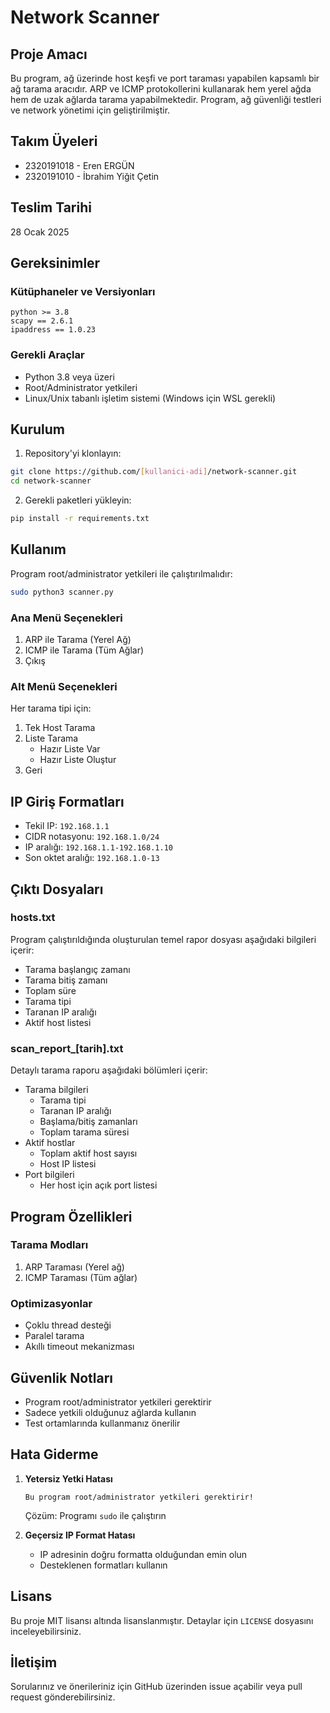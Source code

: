 # Network Scanner

## Proje Amacı
Bu program, ağ üzerinde host keşfi ve port taraması yapabilen kapsamlı bir ağ tarama aracıdır. ARP ve ICMP protokollerini kullanarak hem yerel ağda hem de uzak ağlarda tarama yapabilmektedir. Program, ağ güvenliği testleri ve network yönetimi için geliştirilmiştir.

## Takım Üyeleri
- 2320191018 - Eren ERGÜN
- 2320191010 - İbrahim Yiğit Çetin

## Teslim Tarihi
28 Ocak 2025

## Gereksinimler

### Kütüphaneler ve Versiyonları
```
python >= 3.8
scapy == 2.6.1
ipaddress == 1.0.23
```

### Gerekli Araçlar
- Python 3.8 veya üzeri
- Root/Administrator yetkileri
- Linux/Unix tabanlı işletim sistemi (Windows için WSL gerekli)

## Kurulum

1. Repository'yi klonlayın:
```bash
git clone https://github.com/[kullanici-adi]/network-scanner.git
cd network-scanner
```

2. Gerekli paketleri yükleyin:
```bash
pip install -r requirements.txt
```

## Kullanım

Program root/administrator yetkileri ile çalıştırılmalıdır:

```bash
sudo python3 scanner.py
```

### Ana Menü Seçenekleri

1. ARP ile Tarama (Yerel Ağ)
2. ICMP ile Tarama (Tüm Ağlar)
3. Çıkış

### Alt Menü Seçenekleri

Her tarama tipi için:
1. Tek Host Tarama
2. Liste Tarama
   - Hazır Liste Var
   - Hazır Liste Oluştur
3. Geri

## IP Giriş Formatları
- Tekil IP: `192.168.1.1`
- CIDR notasyonu: `192.168.1.0/24`
- IP aralığı: `192.168.1.1-192.168.1.10`
- Son oktet aralığı: `192.168.1.0-13`

## Çıktı Dosyaları

### hosts.txt
Program çalıştırıldığında oluşturulan temel rapor dosyası aşağıdaki bilgileri içerir:
- Tarama başlangıç zamanı
- Tarama bitiş zamanı
- Toplam süre
- Tarama tipi
- Taranan IP aralığı
- Aktif host listesi

### scan_report_[tarih].txt
Detaylı tarama raporu aşağıdaki bölümleri içerir:
- Tarama bilgileri
  - Tarama tipi
  - Taranan IP aralığı
  - Başlama/bitiş zamanları
  - Toplam tarama süresi
- Aktif hostlar
  - Toplam aktif host sayısı
  - Host IP listesi
- Port bilgileri
  - Her host için açık port listesi

## Program Özellikleri

### Tarama Modları
1. ARP Taraması (Yerel ağ)
2. ICMP Taraması (Tüm ağlar)

### Optimizasyonlar
- Çoklu thread desteği
- Paralel tarama
- Akıllı timeout mekanizması

## Güvenlik Notları
- Program root/administrator yetkileri gerektirir
- Sadece yetkili olduğunuz ağlarda kullanın
- Test ortamlarında kullanmanız önerilir

## Hata Giderme

1. **Yetersiz Yetki Hatası**
   ```
   Bu program root/administrator yetkileri gerektirir!
   ```
   Çözüm: Programı `sudo` ile çalıştırın

2. **Geçersiz IP Format Hatası**
   - IP adresinin doğru formatta olduğundan emin olun
   - Desteklenen formatları kullanın

## Lisans
Bu proje MIT lisansı altında lisanslanmıştır. Detaylar için `LICENSE` dosyasını inceleyebilirsiniz.

## İletişim
Sorularınız ve önerileriniz için GitHub üzerinden issue açabilir veya pull request gönderebilirsiniz.
